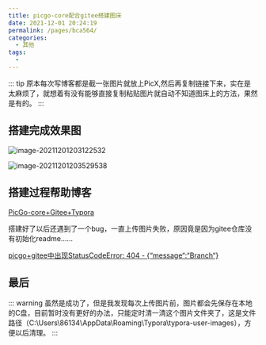```yaml
---
title: picgo-core配合gitee搭建图床
date: 2021-12-01 20:24:19
permalink: /pages/bca564/
categories:
  - 其他
tags:
  - 
---
```


::: tip
原本每次写博客都是截一张图片就放上PicX,然后再复制链接下来，实在是太麻烦了，就想着有没有能够直接复制粘贴图片就自动不知道图床上的方法，果然是有的。
:::

## 搭建完成效果图

![image-20211201203122532](https://gitee.com/AdHeRe_418/image/raw/master/image/image-20211201203122532.png/)

 ![image-20211201203529538](https://gitee.com/AdHeRe_418/image/raw/master/image/image-20211201203529538.png/)

## 搭建过程帮助博客

[PicGo-core+Gitee+Typora](https://blog.csdn.net/weixin_42230956/article/details/111349889?ops_request_misc=&request_id=&biz_id=102&utm_term=typora%20picgo-core%20gitee&utm_medium=distribute.pc_search_result.none-task-blog-2~all~sobaiduweb~default-0-111349889.first_rank_v2_pc_rank_v29&spm=1018.2226.3001.4187)

搭建好了以后还遇到了一个bug，一直上传图片失败，原因竟是因为gitee仓库没有初始化readme......

[picgo+gitee中出现StatusCodeError: 404 - {“message“:“Branch“}](https://blog.csdn.net/Andy86666/article/details/118222388?ops_request_misc=%257B%2522request%255Fid%2522%253A%2522163836107116780261976381%2522%252C%2522scm%2522%253A%252220140713.130102334.pc%255Fall.%2522%257D&request_id=163836107116780261976381&biz_id=0&utm_medium=distribute.pc_search_result.none-task-blog-2~all~first_rank_ecpm_v1~rank_v31_ecpm-1-118222388.first_rank_v2_pc_rank_v29&utm_term=%5BPicGo+ERROR%5D%3A+StatusCodeError%3A+404+-+%7B%22message%22%3A%22Branch%22%7D&spm=1018.2226.3001.4187)



## 最后

::: warning
虽然是成功了，但是我发现每次上传图片前，图片都会先保存在本地的C盘，目前暂时没有更好的办法，只能定时清一清这个图片文件夹了，这是文件路径（C:\Users\86134\AppData\Roaming\Typora\typora-user-images），方便以后清理。
:::